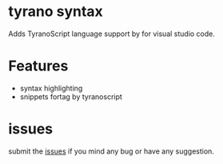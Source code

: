 # tyrano syntax

Adds TyranoScript language support by for visual studio code.

# Features

* syntax highlighting
* snippets fortag by tyranoscript

# issues

submit the [issues](https://github.com/orukRed/tyranosyntax/issues) if you mind any bug or have any suggestion.

